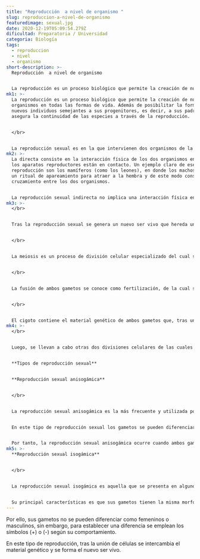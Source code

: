```yaml
---
title: "Reproducción  a nivel de organismo "
slug: reproduccion-a-nivel-de-organismo
featuredimage: sexual.jpg
date: 2020-12-19T05:09:54.279Z
dificultad: Preparatoria / Universidad
categoria: Biología
tags:
  - reproduccion
  - nivel
  - organismo
short-description: >-
  Reproducción  a nivel de organismo 


  La reproducción es un proceso biológico que permite la creación de nuevos organismos en todas las formas de vida. Además de posibilitar la formación de nuevos individuos semejantes a sus progenitores
mk1: >-
  La reproducción es un proceso biológico que permite la creación de nuevos
  organismos en todas las formas de vida. Además de posibilitar la formación de
  nuevos individuos semejantes a sus progenitores, es decir, a sus padres,
  asegura la continuidad de las especies a través de la reproducción.


  </br>


  La reproducción sexual es en la que intervienen dos organismos de la misma especie pero de sexo distinto, es decir, hembra y macho. Además, es necesario la unión de las células sexuales (gónadas) para que se realice la fecundación y se forme uno o varios organismos nuevos. Este tipo de reproducción ocurre en organismos eucariotas, por ejemplo, plantas y animales. Sin embargo, dentro de la reproducción sexual existen dos tipos: la reproducción sexual directa y la indirecta.
mk2: >-
  La directa consiste en la interacción física de los dos organismos en donde
  los aparatos reproductores están en contacto. Un ejemplo claro de ese tipo de
  reproducción son los mamíferos (como los leones), en donde los machos realizan
  un ritual de apareamiento para atraer a la hembra y de este modo conseguir el
  cruzamiento entre los dos organismos.


  La reproducción sexual indirecta no implica una interacción física entre los dos organismos de la misma especie, pero entonces, ¿cómo ocurre? Verás, este tipo de reproducción es mayormente utilizado por organismos que viven en el agua o por las plantas. Debido a que estos tienen muy poco o no nulo movimiento, estos organismos expulsan al ambiente sus células sexuales. Cuando estas células se encuentren con las células sexuales del otro género ocurre la fertilización, generando nuevos organismos. Un ejemplo claro de esto son las estrellas de mar, que viven en sustratos donde no tienen tanto movimiento, por lo que optan por expulsar sus gametos.
mk3: >-
  </br>


  Tras la reproducción sexual se genera un nuevo ser vivo que hereda una serie de características de sus progenitores, y así sucesivamente. Esto es posible porque el proceso de reproducción sexual inicia con la meiosis.


  </br>


  La meiosis es un proceso de división celular especializado del cual se obtienen los gametos. Los gametos son las células sexuales, es decir, los óvulos (femeninos) y los espermatozoides (masculinos), que son aportados por cada uno de los progenitores y que contienen la mitad de la información genética que heredará el nuevo ser vivo.


  </br>


  La fusión de ambos gametos se conoce como fertilización, de la cual se crea una célula denominada cigoto.


  </br>


  El cigoto contiene el material genético de ambos gametos que, tras una recombinación genética, ADN, se alinean las secuencias de cromosomas homólogas y se comparte información genética. Es decir, se comienza a desarrollar el embrión.
mk4: >-
  </br>


  Luego, se llevan a cabo otras dos divisiones celulares de las cuales se obtienen cuatro células hijas que contienen la mitad del número de cromosomas de cada célula original, y el mismo número de cromosomas que poseen los padres.


  **Tipos de reproducción sexual** 


  **Reproducción sexual anisogámica**


  </br>


  La reproducción sexual anisogámica es la más frecuente y utilizada por los organismos pluricelulares, es decir, plantas y animales.


  En este tipo de reproducción sexual los gametos se pueden diferenciar por su morfología y fisiología. El gameto masculino o microgameto es pequeño y móvil, se le denomina espermatozoide. Por su parte, el gameto femenino o macrogameto es grande y sedentario, se le denomina óvulo.


  Por tanto, la reproducción sexual anisogámica ocurre cuando ambos gametos se unen y recombinan su ADN, del cual se crea un nuevo ser vivo con características de sus progenitores.
mk5: >-
  **Reproducción sexual isogámica**


  </br>


  La reproducción sexual isogámica es aquella que se presenta en algunos tipos de hongos inferiores, algas y protozoos. Este tipo de reproducción la llevan a cabo los organismos unicelulares.


  Su principal características es que sus gametos tienen la misma morfología, es decir, el mismo tamaño y fisiología.
---
```



Por ello, sus gametos no se pueden diferenciar como femeninos o masculinos, sin embargo, para establecer una diferencia se emplean los símbolos (+) o (-) según su comportamiento.

En este tipo de reproducción, tras la unión de células se intercambia el material genético y se forma el nuevo ser vivo.